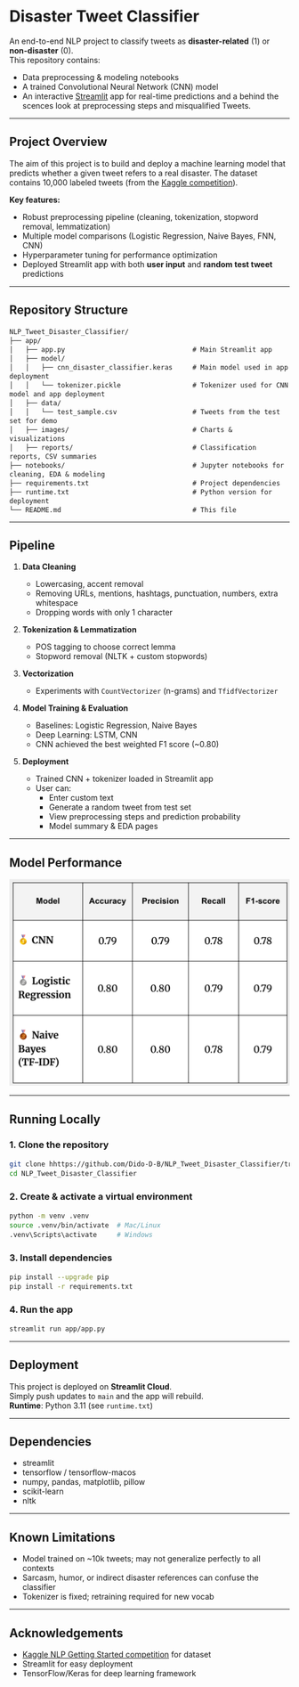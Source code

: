 # Disaster Tweet Classifier

An end-to-end NLP project to classify tweets as **disaster-related** (1) or **non-disaster** (0).  
This repository contains:

- Data preprocessing & modeling notebooks
- A trained Convolutional Neural Network (CNN) model
- An interactive [Streamlit](https://nlp-tweet-disaster-classifier.streamlit.app/) app for real-time predictions and a behind the scences look at preprocessing steps and misqualified Tweets.

---

## Project Overview

The aim of this project is to build and deploy a machine learning model that predicts whether a given tweet refers to a real disaster. The dataset contains 10,000 labeled tweets (from the [Kaggle competition](https://www.kaggle.com/competitions/nlp-getting-started)).

**Key features:**

- Robust preprocessing pipeline (cleaning, tokenization, stopword removal, lemmatization)
- Multiple model comparisons (Logistic Regression, Naive Bayes, FNN, CNN)
- Hyperparameter tuning for performance optimization
- Deployed Streamlit app with both **user input** and **random test tweet** predictions

---

## Repository Structure

```
NLP_Tweet_Disaster_Classifier/
├── app/
│   ├── app.py                                # Main Streamlit app
│   ├── model/
│   │   ├── cnn_disaster_classifier.keras     # Main model used in app deployment
│   │   └── tokenizer.pickle                  # Tokenizer used for CNN model and app deployment
│   ├── data/
│   │   └── test_sample.csv                   # Tweets from the test set for demo
│   ├── images/                               # Charts & visualizations
│   ├── reports/                              # Classification reports, CSV summaries
├── notebooks/                                # Jupyter notebooks for cleaning, EDA & modeling
├── requirements.txt                          # Project dependencies
├── runtime.txt                               # Python version for deployment
└── README.md                                 # This file
```

---

## Pipeline

1. **Data Cleaning**

   - Lowercasing, accent removal
   - Removing URLs, mentions, hashtags, punctuation, numbers, extra whitespace
   - Dropping words with only 1 character

2. **Tokenization & Lemmatization**

   - POS tagging to choose correct lemma
   - Stopword removal (NLTK + custom stopwords)

3. **Vectorization**

   - Experiments with `CountVectorizer` (n-grams) and `TfidfVectorizer`

4. **Model Training & Evaluation**

   - Baselines: Logistic Regression, Naive Bayes
   - Deep Learning: LSTM, CNN
   - CNN achieved the best weighted F1 score (~0.80)

5. **Deployment**
   - Trained CNN + tokenizer loaded in Streamlit app
   - User can:
     - Enter custom text
     - Generate a random tweet from test set
     - View preprocessing steps and prediction probability
     - Model summary & EDA pages

---

## Model Performance

![alt text](image.png)

---

## Running Locally

### 1. Clone the repository

```bash
git clone hhttps://github.com/Dido-D-B/NLP_Tweet_Disaster_Classifier/tree/main.git
cd NLP_Tweet_Disaster_Classifier
```

### 2. Create & activate a virtual environment

```bash
python -m venv .venv
source .venv/bin/activate  # Mac/Linux
.venv\Scripts\activate     # Windows
```

### 3. Install dependencies

```bash
pip install --upgrade pip
pip install -r requirements.txt
```

### 4. Run the app

```bash
streamlit run app/app.py
```

---

## Deployment

This project is deployed on **Streamlit Cloud**.  
Simply push updates to `main` and the app will rebuild.  
**Runtime**: Python 3.11 (see `runtime.txt`)

---

## Dependencies

- streamlit
- tensorflow / tensorflow-macos
- numpy, pandas, matplotlib, pillow
- scikit-learn
- nltk

---

## Known Limitations

- Model trained on ~10k tweets; may not generalize perfectly to all contexts
- Sarcasm, humor, or indirect disaster references can confuse the classifier
- Tokenizer is fixed; retraining required for new vocab

---

## Acknowledgements

- [Kaggle NLP Getting Started competition](https://www.kaggle.com/competitions/nlp-getting-started) for dataset
- Streamlit for easy deployment
- TensorFlow/Keras for deep learning framework